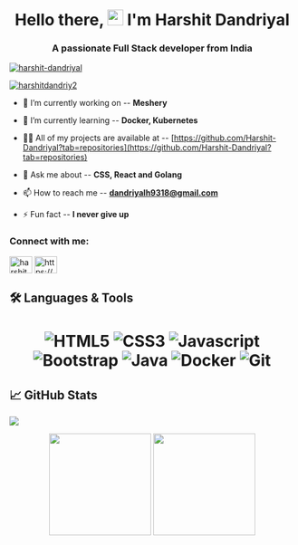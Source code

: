 <h1 align="center">  Hello there, <img src="https://media.giphy.com/media/hvRJCLFzcasrR4ia7z/giphy.gif" width="28"> I'm Harshit Dandriyal</h1>
<h3 align="center">A passionate Full Stack developer from India</h3>

<p align="left"> <a href="https://github.com/ryo-ma/github-profile-trophy"><img src="https://github-profile-trophy.vercel.app/?username=harshit-dandriyal" alt="harshit-dandriyal" /></a> </p>

<p align="left"> <a href="https://twitter.com/Coder_Harshit_" target="blank"><img src="https://img.shields.io/twitter/follow/Coder_Harshit_?logo=twitter&style=for-the-badge" alt="harshitdandriy2" /></a> </p>

- 🔭 I’m currently working on -- **Meshery**

- 🌱 I’m currently learning -- **Docker, Kubernetes**

- 👨‍💻 All of my projects are available at -- [https://github.com/Harshit-Dandriyal?tab=repositories](https://github.com/Harshit-Dandriyal?tab=repositories)

- 💬 Ask me about -- **CSS, React and Golang**

- 📫 How to reach me -- **dandriyalh9318@gmail.com**

- ⚡ Fun fact -- **I never give up**

<h3 align="left">Connect with me:</h3>
<p align="left">
<a href="https://twitter.com/harshitdandriy2" target="blank"><img align="center" src="https://raw.githubusercontent.com/rahuldkjain/github-profile-readme-generator/master/src/images/icons/Social/twitter.svg" alt="harshitdandriy2" height="30" width="40" /></a>
<a href="https://linkedin.com/in/https://www.linkedin.com/in/harshit-dandriyal-98866419a/" target="blank"><img align="center" src="https://raw.githubusercontent.com/rahuldkjain/github-profile-readme-generator/master/src/images/icons/Social/linked-in-alt.svg" alt="https://www.linkedin.com/in/harshit-dandriyal-98866419a/" height="30" width="40" /></a>
</p>

## 🛠 Languages & Tools 
<h1 align = "center">

![HTML5](https://img.shields.io/badge/HTML5-E34F26?style=for-the-badge&logo=html5&logoColor=white)
![CSS3](https://img.shields.io/badge/CSS3-1572B6?style=for-the-badge&logo=css3&logoColor=white)
![Javascript](https://img.shields.io/badge/JavaScript-323330?style=for-the-badge&logo=javascript&logoColor=F7DF1E)
![Bootstrap](https://img.shields.io/badge/-bootstrap-5448C8?style=for-the-badge&logo=bootstrap&logoColor=white)
![Java](https://img.shields.io/badge/-java-red?style=for-the-badge&logo=java&logoColor=black)
![Docker](https://img.shields.io/badge/-docker-0db7ed?style=for-the-badge&logo=docker&logoColor=white)
![Git](https://img.shields.io/badge/-git-F1502F?style=for-the-badge&logo=git&logoColor=white)

</h1>

## 📈 GitHub Stats

![](https://activity-graph.herokuapp.com/graph?username=Harshit-Dandriyal&theme=dracula&hide_border=true)

<p align="center">
<img height="180em" src="https://github-readme-stats.vercel.app/api?username=Harshit-Dandriyal&amp;show_icons=true&amp;theme=dracula&amp; include_all_commits=true&amp;count_private=true" style="max-width:120%;">

<img height="180em" style="max-width:100%;" src="https://github-readme-streak-stats.herokuapp.com?user=Harshit-Dandriyal&theme=dracula;include_all_commits=true&amp;count_private=true">
 </p>
